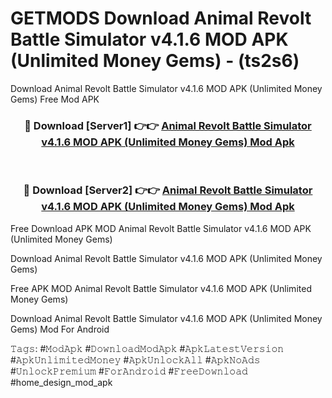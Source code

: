 # GETMODS Download Animal Revolt Battle Simulator v4.1.6 MOD APK (Unlimited Money Gems) - (ts2s6)
Download Animal Revolt Battle Simulator v4.1.6 MOD APK (Unlimited Money Gems) Free Mod APK

<div align="center">
<h3>🔴 Download [Server1] 👉👉 <a href="https://apk-comot.site?title=Animal_Revolt_Battle_Simulator_v4.1.6_MOD_APK_(Unlimited_Money_Gems)">Animal Revolt Battle Simulator v4.1.6 MOD APK (Unlimited Money Gems) Mod Apk</a></h3><br>

<h3>🔴 Download [Server2] 👉👉 <a href="https://apk-comot.site?title=Animal_Revolt_Battle_Simulator_v4.1.6_MOD_APK_(Unlimited_Money_Gems)">Animal Revolt Battle Simulator v4.1.6 MOD APK (Unlimited Money Gems) Mod Apk</a></h3>
</div>


Free Download APK MOD Animal Revolt Battle Simulator v4.1.6 MOD APK (Unlimited Money Gems)

Download Animal Revolt Battle Simulator v4.1.6 MOD APK (Unlimited Money Gems) 

Free APK MOD Animal Revolt Battle Simulator v4.1.6 MOD APK (Unlimited Money Gems) 

Download Animal Revolt Battle Simulator v4.1.6 MOD APK (Unlimited Money Gems) Mod For Android

𝚃𝚊𝚐𝚜: #𝙼𝚘𝚍𝙰𝚙𝚔 #𝙳𝚘𝚠𝚗𝚕𝚘𝚊𝚍𝙼𝚘𝚍𝙰𝚙𝚔 #𝙰𝚙𝚔𝙻𝚊𝚝𝚎𝚜𝚝𝚅𝚎𝚛𝚜𝚒𝚘𝚗 #𝙰𝚙𝚔𝚄𝚗𝚕𝚒𝚖𝚒𝚝𝚎𝚍𝙼𝚘𝚗𝚎𝚢 #𝙰𝚙𝚔𝚄𝚗𝚕𝚘𝚌𝚔𝙰𝚕𝚕 #𝙰𝚙𝚔𝙽𝚘𝙰𝚍𝚜 #𝚄𝚗𝚕𝚘𝚌𝚔𝙿𝚛𝚎𝚖𝚒𝚞𝚖 #𝙵𝚘𝚛𝙰𝚗𝚍𝚛𝚘𝚒𝚍 #𝙵𝚛𝚎𝚎𝙳𝚘𝚠𝚗𝚕𝚘𝚊𝚍 #home_design_mod_apk
